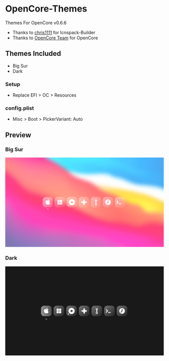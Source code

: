 # OpenCore-Themes
Themes For OpenCore v0.6.6

- Thanks to [chris1111](https://github.com/chris1111/) for Icnspack-Builder
- Thanks to [OpenCore Team](https://github.com/acidanthera/OpenCorePkg) for OpenCore

## Themes Included
* Big Sur
* Dark

### Setup
* Replace EFI > OC > Resources 
### config.plist
* Misc > Boot > PickerVariant: Auto

## Preview
### Big Sur
![Big-Sur](https://github.com/LuckyCrack/OpenCore-Themes/blob/main/Preview-BS.png)

### Dark
![Dark](https://github.com/LuckyCrack/OpenCore-Themes/blob/main/Preview-D.png)

